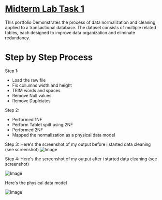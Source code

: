 # [Midterm Lab Task 1](https://github.com/user-attachments/files/19892874/MidtermLab.Halili.xlsx)
This portfolio Demonstrates the process of data normalization and cleaning applied to a transactional database. The dataset consists of multiple related tables, each designed to improve data organization and eliminate redundancy.
# Step by Step Process
Step 1:
* Load the raw file
* Fix collumns width and height
* TRIM words and spaces
* Remove Null values
* Remove Duplciates

Step 2:
* Performed 1NF
* Perform Tablet spilt using 2NF
* Performed 2NF
* Mapped the normalization as a physical data model


Step 3: Here's the screenshot of my output before i started data cleaning (see screenshot)
![Image](https://github.com/user-attachments/assets/64d59016-49ba-464d-86a9-723ad5859d8d)


Step 4: Here's the screenshot of my output after i started data cleaning (see screenshot)

![Image](https://github.com/user-attachments/assets/4abc2748-a9e1-4185-9354-b8d3ae37e91d)


Here's the physical data model

![Image](https://github.com/user-attachments/assets/2cb810e0-ad47-4d39-9041-16df06b9b8af)


